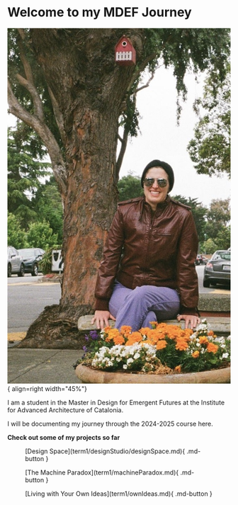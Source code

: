 # Welcome to my MDEF Journey

![Sunglasses Headshot](images/headshots/Sitting_Sunglasses_Crop.jpg){ align=right width="45%"}

I am a student in the Master in Design for Emergent Futures at the Institute for Advanced Architecture of Catalonia. 

I will be documenting my journey through the 2024-2025 course here.

**Check out some of my projects so far**

<figure markdown="span">
    [Design Space](term1/designStudio/designSpace.md){ .md-button }
</figure>

<figure markdown="span">
    [The Machine Paradox](term1/machineParadox.md){ .md-button }
</figure>

<figure markdown="span">
    [Living with Your Own Ideas](term1/ownIdeas.md){ .md-button }
</figure>